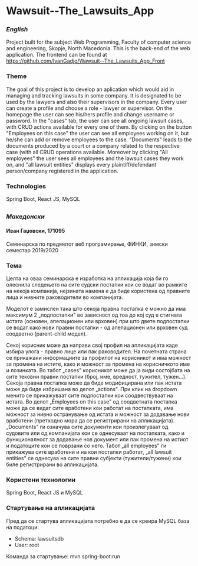 # Wawsuit--The_Lawsuits_App
### *English*
Project built for the subject Web Programming, Faculty of computer science and engineering, Skopje, North Macedonia.
This is the back-end of the web application. The frontend can be found at https://github.com/IvanGadjo/Wawsuit--The_Lawsuits_App_Front 

### Theme
The goal of this project is to develop an aplication which would aid in managing and tracking lawsuits in some company. It is designated to be used by the lawyers and also their supervisors in the company.
Every user can create a profile and choose a role - lawyer or supervisor. On the homepage the user can see his/hers profile and change username or password. In the "cases" tab, the user can see all ongoing lawsuit cases, with CRUD actions available for every one of them. By clicking on the button "Employees on this case" the user can see all employees working on it, but he/she can add or remove employees to the case. "Documents" leads to the documents produced by a court or a company related to the respective case (with all CRUD operations available. Moreover by clicking "All employees" the user sees all employees and the lawsuit cases they work on, and "all lawsuit entities" displays every plaintiff/defendant person/company registered in the application.

### Technologies
Spring Boot, React JS, MySQL


##
##
### *Македонски*

#### Иван Гаџовски, 171095
Семинарска по предметот веб програмирање, ФИНКИ, зимски семестар 2019/2020

### Тема
Целта на оваа семинарска е изработка на апликација која би го олеснила следењето на сите судски постапки кои се водат во рамките на 
некоја компанија, нејзината намена е да биде користена од правните лица и нивните раководители во компанијата. 

Моделот е замислен така што секоја правна постапка е можно да има максимум 2 „подпостапки" во зависност од тоа до кој суд е стигната 
истата (основен, апелационен или врховен) при што двете подпостапки се водат како нови правни постапки - од апелационен или врховен суд 
соодветно (parent-child модел).

Секој корисник може да направи свој профил на апликацијата каде избира улога - правно лице или пак раководител. На почетната страна се
прикажани информациите за профилот на корисникот и има можност за промена на истите, како и можност за промена на корисничкото име и
лозинката.
Во табот „cases" корисникот може да ја види состојбата на сите тековни правни постапки (број, име, вредност, тужител, тужен...).
Секоја правна постапка може да биде модифицирана или пак истата може да биде избришана во делот „actions". При клик на dropdown менито
се прикажуваат сите подпостапки кои соодвествуваат на истата.
Во делот „Employees on this case" од соодветната постапка може да се видат сите вработени кои работат на постапката, има можност за нивно 
остранување од истата и можност за додавање нови вработени (претходно мора да се регистрирани на апликацијата). „Documents" ги означува
сите документи кои произлегуваат од судовите или од компанијата кои се однесуваат на постапката, како и функционалност за додавање нов
документ или пак промена на истиот и податоците кои се поврзани со него. 
Табот „all employees" ги прикажува сите вработени и на кои постапки работат, „all lawsuit entities" се однесува на сите правни субјекти
(тужители/тужени) кои биле регистрирани во апликацијата.

### Користени технологии
Spring Boot, React JS и MySQL

### Стартување на апликацијата
Пред да се стартува апликацијата потребно е да се креира MySQL база на податоци:
- Schema: lawsuitsdb
- User: root

Команда за стартување: mvn spring-boot:run
